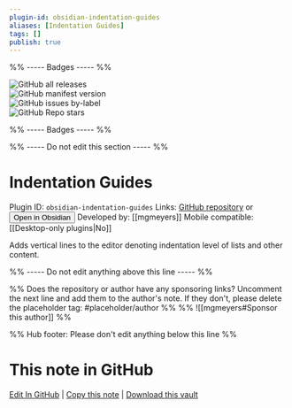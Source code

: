 ```yaml
---
plugin-id: obsidian-indentation-guides
aliases: [Indentation Guides]
tags: []
publish: true
---
```


%% ----- Badges ----- %%

![GitHub all releases](https://img.shields.io/github/downloads/mgmeyers/obsidian-indentation-guides/total?color=573E7A&logo=github&style=for-the-badge)  
![GitHub manifest version](https://img.shields.io/github/manifest-json/v/mgmeyers/obsidian-indentation-guides?color=573E7A&logo=github&style=for-the-badge)  
![GitHub issues by-label](https://img.shields.io/github/issues/mgmeyers/obsidian-indentation-guides/help%20wanted?color=573E7A&logo=github&style=for-the-badge)  
![GitHub Repo stars](https://img.shields.io/github/stars/mgmeyers/obsidian-indentation-guides?color=573E7A&logo=github&style=for-the-badge)

%% ----- Badges ----- %%

%% ----- Do not edit this section ----- %%

# Indentation Guides

Plugin ID: `obsidian-indentation-guides`
Links: [GitHub repository](https://github.com/mgmeyers/obsidian-indentation-guides) or [<button id=HH>Open in Obsidian</button>](obsidian://show-plugin?id=obsidian-indentation-guides)
Developed by: [[mgmeyers]]
Mobile compatible: [[Desktop-only plugins|No]]

Adds vertical lines to the editor denoting indentation level of lists and other content.

%% ----- Do not edit anything above this line ----- %%

%% Does the repository or author have any sponsoring links? Uncomment the next line and add them to the author's note. If they don't, please delete the placeholder tag: #placeholder/author %%
%% ![[mgmeyers#Sponsor this author]] %%

%% Hub footer: Please don't edit anything below this line %%

# This note in GitHub

<span class="git-footer">[Edit In GitHub](https://github.dev/obsidian-community/obsidian-hub/blob/main/02%20-%20Community%20Expansions/02.05%20All%20Community%20Expansions/Plugins/obsidian-indentation-guides.md "git-hub-edit-note") | [Copy this note](https://raw.githubusercontent.com/obsidian-community/obsidian-hub/main/02%20-%20Community%20Expansions/02.05%20All%20Community%20Expansions/Plugins/obsidian-indentation-guides.md "git-hub-copy-note") | [Download this vault](https://github.com/obsidian-community/obsidian-hub/archive/refs/heads/main.zip "git-hub-download-vault") </span>
